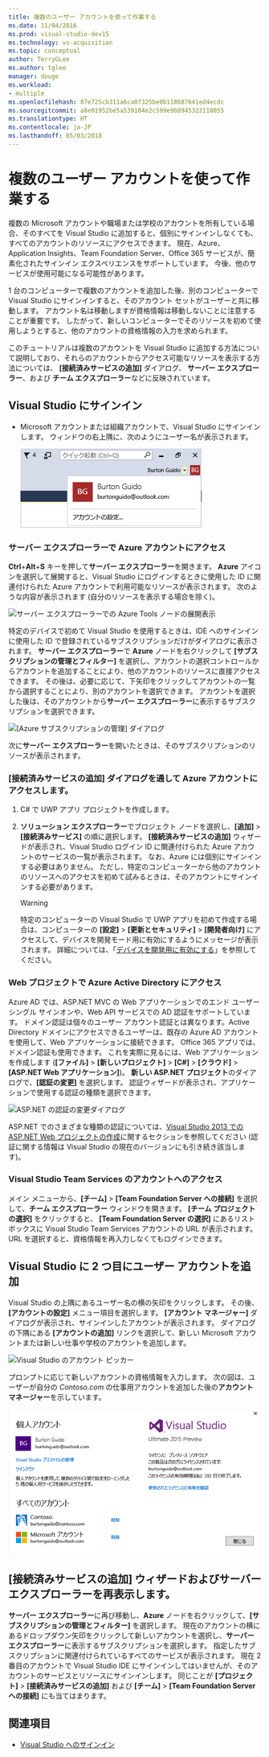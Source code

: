 ```yaml
---
title: 複数のユーザー アカウントを使って作業する
ms.date: 11/04/2016
ms.prod: visual-studio-dev15
ms.technology: vs-acquisition
ms.topic: conceptual
author: TerryGLee
ms.author: tglee
manager: douge
ms.workload:
- multiple
ms.openlocfilehash: 87e725cb311a6ca07325be0b118687641ed4ecdc
ms.sourcegitcommit: a8e01952be5a539104e2c599e9b8945322118055
ms.translationtype: HT
ms.contentlocale: ja-JP
ms.lasthandoff: 05/03/2018
---
```

# <a name="work-with-multiple-user-accounts"></a>複数のユーザー アカウントを使って作業する

複数の Microsoft アカウントや職場または学校のアカウントを所有している場合、そのすべてを Visual Studio に追加すると、個別にサインインしなくても、すべてのアカウントのリソースにアクセスできます。 現在、Azure、Application Insights、Team Foundation Server、Office 365 サービスが、簡素化されたサインイン エクスペリエンスをサポートしています。 今後、他のサービスが使用可能になる可能性があります。

1 台のコンピューターで複数のアカウントを追加した後、別のコンピューターで Visual Studio にサインインすると、そのアカウント セットがユーザーと共に移動します。 アカウント名は移動しますが資格情報は移動しないことに注意することが重要です。 したがって、新しいコンピューターでそのリソースを初めて使用しようとすると、他のアカウントの資格情報の入力を求められます。

このチュートリアルは複数のアカウントを Visual Studio に追加する方法について説明しており、それらのアカウントからアクセス可能なリソースを表示する方法については、 **[接続済みサービスの追加]** ダイアログ、 **サーバー エクスプローラー**、および **チーム エクスプローラー**などに反映されています。

## <a name="sign-in-to-visual-studio"></a>Visual Studio にサインイン

- Microsoft アカウントまたは組織アカウントで、Visual Studio にサインインします。 ウィンドウの右上隅に、次のようにユーザー名が表示されます。

     ![現在ログインしているユーザー](../ide/media/vs2015_username.png "VS2015_UserName")

### <a name="access-your-azure-account-in-server-explorer"></a>サーバー エクスプローラーで Azure アカウントにアクセス

**Ctrl**+**Alt**+**S** キーを押して**サーバー エクスプローラー**を開きます。 **Azure** アイコンを選択して展開すると、Visual Studio にログインするときに使用した ID に関連付けられた Azure アカウントで利用可能なリソースが表示されます。 次のような内容が表示されます (自分のリソースを表示する場合を除く)。

![サーバー エクスプローラーでの Azure Tools ノードの展開表示](../ide/media/vs2015_serverexplorer.png "VS2015_ServerExplorer")

特定のデバイスで初めて Visual Studio を使用するときは、IDE へのサインインに使用した ID で登録されているサブスクリプションだけがダイアログに表示されます。 **サーバー エクスプローラー**で **Azure** ノードを右クリックして **[サブスクリプションの管理とフィルター]** を選択し、アカウントの選択コントロールからアカウントを追加することにより、他のアカウントのリソースに直接アクセスできます。 その後は、必要に応じて、下矢印をクリックしてアカウントの一覧から選択することにより、別のアカウントを選択できます。 アカウントを選択した後は、そのアカウントから**サーバー エクスプローラー**に表示するサブスクリプションを選択できます。

![[Azure サブスクリプションの管理] ダイアログ](../ide/media/vs2015_manage_subs.png "vs2015_manage_subs")

次に**サーバー エクスプローラー**を開いたときは、そのサブスクリプションのリソースが表示されます。

### <a name="access-your-azure-account-via-add-connected-service-dialog"></a>[接続済みサービスの追加] ダイアログを通して Azure アカウントにアクセスします。

1. C# で UWP アプリ プロジェクトを作成します。

1. **ソリューション エクスプローラー**でプロジェクト ノードを選択し、**[追加]** > **[接続済みサービス]** の順に選択します。 **[接続済みサービスの追加]** ウィザードが表示され、Visual Studio ログイン ID に関連付けられた Azure アカウントのサービスの一覧が表示されます。 なお、Azure には個別にサインインする必要はありません。 ただし、特定のコンピューターから他のアカウントのリソースへのアクセスを初めて試みるときは、そのアカウントにサインインする必要があります。

    > [!WARNING]
    > 特定のコンピューターの Visual Studio で UWP アプリを初めて作成する場合は、コンピューターの **[設定]** > **[更新とセキュリティ]** > **[開発者向け]** にアクセスして、デバイスを開発モード用に有効にするようにメッセージが表示されます。 詳細については、「[デバイスを開発用に有効にする](/windows/uwp/get-started/enable-your-device-for-development)」を参照してください。

### <a name="access_azure"></a> Web プロジェクトで Azure Active Directory にアクセス

Azure AD では、ASP.NET MVC の Web アプリケーションでのエンド ユーザー シングル サインオンや、Web API サービスでの AD 認証をサポートしています。 ドメイン認証は個々のユーザー アカウント認証とは異なります。Active Directory ドメインにアクセスできるユーザーは、既存の Azure AD アカウントを使用して、Web アプリケーションに接続できます。 Office 365 アプリでは、ドメイン認証も使用できます。 これを実際に見るには、Web アプリケーションを作成します (**[ファイル]** > **[新しいプロジェクト]** > **[C#]** > **[クラウド]** > **[ASP.NET Web アプリケーション]**)。 **新しい ASP.NET プロジェクト**のダイアログで、**[認証の変更]** を選択します。 認証ウィザードが表示され、アプリケーションで使用する認証の種類を選択できます。

![ASP.NET の認証の変更ダイアログ](../ide/media/vs2015_change_authentication.png "VS2015_change_authentication")

ASP.NET でのさまざまな種類の認証については、[Visual Studio 2013 での ASP.NET Web プロジェクトの作成](http://www.asp.net/visual-studio/overview/2013/creating-web-projects-in-visual-studio#orgauth)に関するセクションを参照してください (認証に関する情報は Visual Studio の現在のバージョンにも引き続き該当します)。

### <a name="access-your-visual-studio-team-services-account"></a>Visual Studio Team Services のアカウントへのアクセス

メイン メニューから、**[チーム]** > **[Team Foundation Server への接続]** を選択して、**チーム エクスプローラー** ウィンドウを開きます。 **[チーム プロジェクトの選択]** をクリックすると、 **[Team Foundation Server の選択]** にあるリスト ボックスに Visual Studio Team Services アカウントの URL が表示されます。 URL を選択すると、資格情報を再入力しなくてもログインできます。

## <a name="add-a-second-user-account-to-visual-studio"></a>Visual Studio に 2 つ目にユーザー アカウントを追加

Visual Studio の上隅にあるユーザー名の横の矢印をクリックします。 その後、 **[アカウントの設定]** メニュー項目を選択します。 **[アカウント マネージャー]** ダイアログが表示され、サインインしたアカウントが表示されます。 ダイアログの下隅にある **[アカウントの追加]** リンクを選択して、新しい Microsoft アカウントまたは新しい仕事や学校のアカウントを追加します。

![Visual Studio のアカウント ピッカー](../ide/media/vs2015_acct_picker.png "VS2015_acct_picker")

プロンプトに応じて新しいアカウントの資格情報を入力します。 次の図は、ユーザーが自分の *Contoso.com* の仕事用アカウントを追加した後の**アカウント マネージャー**を示しています。

![アカウント マネージャー](../ide/media/vs2015_accountmanager.gif "VS2015_AccountManager")

## <a name="revisit-the-add-connected-services-wizard-and-server-explorer"></a>[接続済みサービスの追加] ウィザードおよびサーバー エクスプローラーを再表示します。

**サーバー エクスプローラー**に再び移動し、**Azure** ノードを右クリックして、**[サブスクリプションの管理とフィルター]** を選択します。 現在のアカウントの横にあるドロップダウン矢印をクリックして新しいアカウントを選択し、**サーバー エクスプローラー**に表示するサブスクリプションを選択します。 指定したサブスクリプションに関連付けられているすべてのサービスが表示されます。 現在 2 番目のアカウントで Visual Studio IDE にサインインしてはいませんが、そのアカウントのサービスとリソースにサインインします。 同じことが **[プロジェクト]** > **[接続済みサービスの追加]** および **[チーム]** > **[Team Foundation Server への接続]** にも当てはまります。

## <a name="see-also"></a>関連項目

- [Visual Studio へのサインイン](signing-in-to-visual-studio.md)
